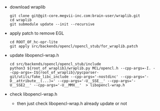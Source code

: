 * download wraplib

  ```
  git clone git@git-core.megvii-inc.com:brain-user/wraplib.git
  cd wraplib
  git submodule update --init --recursive
  ```

  

* apply patch to remove EGL

  ```
  cd ROOT_OF_hc-opr-lite
  git apply src/backends/opencl/opencl_stub/for_wraplib.patch
  ```

* update libopencl-wrap.h

  ```
  cd src/backends/opencl/opencl_stub/include
  python3 ${root_of_wraplib}/wraplib.py MCL/opencl.h --cpp-args=-I. --cpp-args=-I${root_of_wraplib}/pycparser-git/utils/fake_libc_include --cpp-args='-nostdinc' --cpp-args='-D__attribute__(...)=' --cpp-args='-U__SSE__' --cpp-args='-U__SSE2__' --cpp-args='-U__MMX__'  > libopencl-wrap.h
  ```

* check libopencl-wrap.h
  * then just check libopencl-wrap.h already update or not
